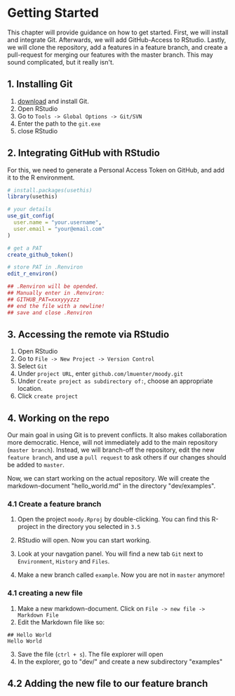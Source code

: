 # Getting Started

This chapter will provide guidance on how to get started. First, we will install and integrate Git. Afterwards, we will add GitHub-Access to RStudio. Lastly, we will clone the repository, add a features in a feature branch, and create a pull-request for merging our features with the master branch. This may sound complicated, but it really isn't.

## 1. Installing Git

1. [download](https://git-scm.com/downloads) and install Git.
2. Open RStudio
3. Go to `Tools -> Global Options -> Git/SVN`
4. Enter the path to the `git.exe`
5. close RStudio

## 2. Integrating GitHub with RStudio

For this, we need to generate a Personal Access Token on GitHub, and add it to the R environment.

``` R
# install.packages(usethis)
library(usethis)

# your details
use_git_config(
  user.name = "your.username", 
  user.email = "your@email.com"
)

# get a PAT
create_github_token()

# store PAT in .Renviron
edit_r_environ()

## .Renviron will be opended.
## Manually enter in .Renviron:
## GITHUB_PAT=xxxyyyzzz
## end the file with a newline!
## save and close .Renviron
```

## 3. Accessing the remote via RStudio

1. Open RStudio
2. Go to `File -> New Project -> Version Control`
3. Select `Git`
4. Under `project URL`, enter `github.com/lmuenter/moody.git`
5. Under `Create project as subdirectory of:`, choose an appropriate location.
6. Click `create project`

## 4. Working on the repo
Our main goal in using Git is to prevent conflicts. It also makes collaboration more democratic. Hence, will not immediately add to the main repository (`master branch`). Instead, we will branch-off the repository, edit the new `feature branch`, and use a `pull request` to ask others if our changes should be added to `master`.

Now, we can start working on the actual repository. We will create the markdown-document "hello_world.md" in the directory "dev/examples".

### 4.1 Create a feature branch

1. Open the project `moody.Rproj` by double-clicking. You can find this R-project in the directory you selected in `3.5`
2. RStudio will open. Now you can start working.
3. Look at your navgation panel. You will find a new tab `Git` next to `Environment`, `History` and `Files`.

4. Make a new branch called `example`. Now you are not in `master` anymore!

### 4.1 creating a new file

1. Make a new markdown-document. Click on `File -> new file -> Markdown File`
2. Edit the Markdown file like so:
```
## Hello World
Hello World

```
3. Save the file (`ctrl + s`). The file explorer will open
4. In the explorer, go to "dev/" and create a new subdirectory "examples"

## 4.2 Adding the new file to our feature branch
